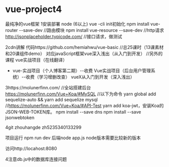 # vue-project4
最纯净的vue框架
1安装部署
  node  (6以上)
  vue -cli
  init初始化 
  npm install vue-router --save-dev  //路由模块
  npm install vue-resource --save-dev  //http请求
  http://jsonplaceholder.typicode.com/   //接口请求，做测试

2cdn讲解
  代码https://github.com/hemiahwu/vue-basic   //总25课时（13课素材和20课组件demo）
  对应javaScript框架vue深入浅出（从入门到开发）  //另外的课程
  vue实战项目（在线翻译）
 * vue-实战项目（个人博客第二期）--收费
  Vue实战项目（后台用户管理系统）--收费（学习增删改查）
  vueX从入门到开发（深入浅出）

3https://molunerfinn.com/  //全站搭建后台
   https://molunerfinn.com/Vue+Koa/#MySQL  //以下为命令
   yarn global add sequelize-auto && yarn add sequelize mysql
   //https://molunerfinn.com/Vue+Koa/#API-Test
   yarn add koa-jwt，安装Koa的JSON-WEB-TOKEN库。
   npm install --save dns
   npm install --save jsonwebtoken

  4git
    zhouhangde
    zh5235340133299 

   项目运行
      npm run dev
      后端node app.js
      node版本需要比较新的版本

访问http://locahost:8080


4注意db.js中的数据库连接问题
